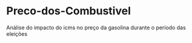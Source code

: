 # Preco-dos-Combustivel
Análise do impacto do icms no preço da gasolina durante o período das eleições
